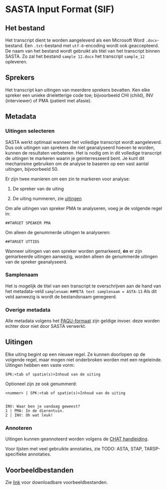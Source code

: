 # SASTA Input Format (SIF)

## Het bestand
Het transcript dient te worden aangeleverd als een Microsoft Word  `.docx`-bestand. Een `.txt`-bestand met `utf-8`-encoding wordt ook geaccepteerd. De naam van het bestand wordt gebruikt als titel van het transcript binnen SASTA. Zo zal het bestand `sample 12.docx` het transcript `sample_12` opleveren.

## Sprekers
Het transcript kan uitingen van meerdere sprekers bevatten. Ken elke spreker een unieke drieletterige code toe; bijvoorbeeld CHI (child), INV (interviewer) of PMA (patient met afasie).


##  Metadata
### Uitingen selecteren
SASTA werkt optimaal wanneer het volledige transcript wordt aangeleverd. Dus ook uitingen van sprekers die niet geanalyseerd hoeven te worden, kunnen de resultaten verbeteren. Het is nodig om in dit volledige transcript de uitingen te markeren waarin je geinterresseerd bent. Je kunt dit mechanisme gebruiken om de analyse te baseren op een vast aantal uitingen, bijvoorbeeld 50.

Er zijn twee manieren om een zin te markeren voor analyse:

1. De spreker van de uiting

2. De uiting nummeren, zie [uitingen](#uitingen)

Om alle uitingen van spreker PMA te analyseren, voeg je de volgende regel in:

```
##TARGET SPEAKER PMA
```

Om alleen de genummerde uitingen te analyseren:

```
##TARGET UTTIDS
```

Wanneer uitingen van een spreker worden gemarkeerd, **én** er zijn gemarkeerde uitingen aanwezig, worden alleen de genummerde uitingen van de spreker geanalyseerd.

### Samplenaam
Het is mogelijk de titel van een transcript te overschrijven aan de hand van het metadata-veld `samplenaam`:
```##META text samplenaam = ASTA-13```
Als dit veld aanwezig is wordt de bestandsnaam genegeerd.

### Overige metadata
Alle metadata volgens het [PAQU-formaat](https://paqu.let.rug.nl:8068/info.html#credits) zijn geldige invoer. deze worden echter door niet door SASTA verwerkt.

## Uitingen

Elke uiting begint op een nieuwe regel. Ze kunnen doorlopen op de volgende regel, maar mogen niet onderbroken worden met een regeleinde. Uitingen hebben een vaste vorm:

```
SPK:<tab of spatie(s)>Inhoud van de uiting
```

Optioneel zijn ze ook genummerd:
```
<nummer> | SPK:<tab of spatie(s)>Inhoud van de uiting
```

```

INV: Waar ben je vandaag geweest?
1 | PMA: In de dierentuin.
2 | INV: Oh wat leuk!
```



### Annoteren
Uitingen kunnen geannoteerd worden volgens de [CHAT handleiding][chat-manual].


Voor lijsten met veel gebruikte annotaties, zie TODO: ASTA, STAP, TARSP-specifieke annotaties.

## Voorbeeldbestanden
Zie [link](/input-formats/voorbeelden) voor downloadbare voorbeeldbestanden.

[chat-manual]: https://talkbank.org/manuals/CHAT.pdf
